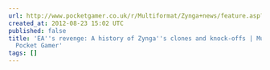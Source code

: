 ```yaml
---
url: http://www.pocketgamer.co.uk/r/Multiformat/Zynga+news/feature.asp?c=44184
created_at: 2012-08-23 15:02 UTC
published: false
title: 'EA''s revenge: A history of Zynga''s clones and knock-offs | Multiformat |
  Pocket Gamer'
tags: []
---
```



